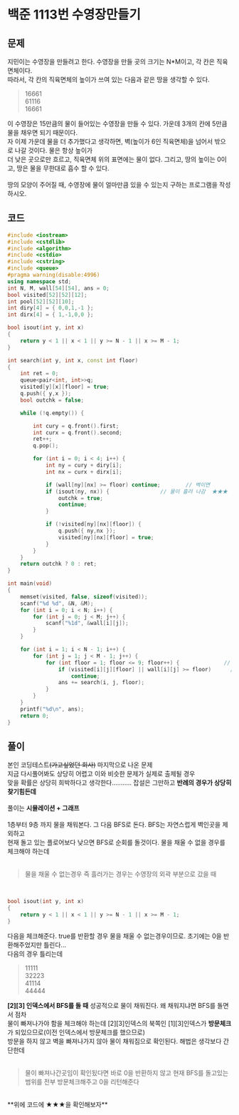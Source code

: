 # 백준 1113번 수영장만들기

## 문제

지민이는 수영장을 만들려고 한다. 수영장을 만들 곳의 크기는 N*M이고, 각 칸은 직육면체이다. </br>
따라서, 각 칸의 직육면체의 높이가 쓰여 있는 다음과 같은 땅을 생각할 수 있다. </br>

> 16661 </br>
  61116 </br>
  16661 </br>
  
이 수영장은 15만큼의 물이 들어있는 수영장을 만들 수 있다. 가운데 3개의 칸에 5만큼 물을 채우면 되기 때문이다.</br>
자 이제 가운데 물을 더 추가했다고 생각하면, 벽(높이가 6인 직육면체)을 넘어서 밖으로 나갈 것이다. 물은 항상 높이가 </br>
더 낮은 곳으로만 흐르고, 직육면체 위의 표면에는 물이 없다. 그리고, 땅의 높이는 0이고, 땅은 물을 무한대로 흡수 할 수 있다.</br>
</br>
땅의 모양이 주어질 때, 수영장에 물이 얼마만큼 있을 수 있는지 구하는 프로그램을 작성하시오.</br>

## 코드 

```c++
#include <iostream>
#include <cstdlib>
#include <algorithm>
#include <cstdio>
#include <cstring>
#include <queue> 
#pragma warning(disable:4996)
using namespace std;
int N, M, wall[54][54], ans = 0;
bool visited[52][52][12];
int pool[52][52][10];
int diry[4] = { 0,0,1,-1 };
int dirx[4] = { 1,-1,0,0 };

bool isout(int y, int x)
{
	return y < 1 || x < 1 || y >= N - 1 || x >= M - 1;
}

int search(int y, int x, const int floor)
{
	int ret = 0;
	queue<pair<int, int>>q;
	visited[y][x][floor] = true;
	q.push({ y,x });
	bool outchk = false;

	while (!q.empty()) {

		int cury = q.front().first;
		int curx = q.front().second;
		ret++;
		q.pop();

		for (int i = 0; i < 4; i++) {
			int ny = cury + diry[i];
			int nx = curx + dirx[i];

			if (wall[ny][nx] >= floor) continue;		// 벽이면
			if (isout(ny, nx)) {				// 물이 흘러 나감  ★★★
				outchk = true;
				continue;
			}

			if (!visited[ny][nx][floor]) {
				q.push({ ny,nx });
				visited[ny][nx][floor] = true;
			}
		}
	}
	return outchk ? 0 : ret;
}

int main(void)
{
	memset(visited, false, sizeof(visited));
	scanf("%d %d", &N, &M);
	for (int i = 0; i < N; i++) {
		for (int j = 0; j < M; j++) {
			scanf("%1d", &wall[i][j]);
		}
	}

	for (int i = 1; i < N - 1; i++) {
		for (int j = 1; j < M - 1; j++) {
			for (int floor = 1; floor <= 9; floor++) {              // 1층부터 9층까지 물을채워본다.
				if (visited[i][j][floor] || wall[i][j] >= floor)      // 방문한곳이거나 현재층의 y,x가 벽이라면 continue
					continue; 
				ans += search(i, j, floor);
			}
		}
	}
	printf("%d\n", ans);
	return 0;
}
```

## 풀이

본인 코딩테스트~~(가고싶었던 회사)~~ 마지막으로 나온 문제 </br>
지금 다시풀어봐도 상당히 어렵고 이와 비슷한 문제가 실제로 출제될 경우 </br>
맞을 확률은 상당히 희박하다고 생각한다........... 잡설은 그만하고 **반례의 경우가 상당히 찾기힘든데**</br>
</br>
풀이는 **시뮬레이션 + 그래프** </br>
</br>
1층부터 9층 까지 물을 채워본다. 그 다음 BFS로 돈다. BFS는 자연스럽게 벽인곳을 제외하고 </br>
현재 돌고 있는 플로어보다 낮으면 BFS로 순회를 돌것이다. 물을 채울 수 없을 경우를 체크해야 하는데 </br>
</br>
> 물을 채울 수 없는경우 즉 흘러가는 경우는 수영장의 외곽 부분으로 갔을 때
</br>

```c++
bool isout(int y, int x)
{
	return y < 1 || x < 1 || y >= N - 1 || x >= M - 1;
}
```

다음을 체크해준다. true를 반환할 경우 물을 채울 수 없는경우이므로. 초기에는 0을 반환해주었지만 틀린다... </br>
다음의 경우 틀리는데 </br>

> 11111</br>
  32223</br>
  41114</br>
  44444</br>
   
**[2][3] 인덱스에서 BFS를 돌 때** 성공적으로 물이 채워진다. 왜 채워지냐면 BFS를 돌면서 점차 </br> 
물이 빠져나가야 함을 체크해야 하는데 [2][3]인덱스의 북쪽인 [1][3]인덱스가 **방문체크** 가 되있으므로(이전 인덱스에서 방문체크를 했으므로) </br>
방문을 하지 않고 벽을 빠져나가지 않아 물이 채워짐으로 확인된다. 해법은 생각보다 간단한데 </br>
</br>
> 물이 빠져나간곳임이 확인됬다면 바로 0을 반환하지 않고 현재 BFS를 돌고있는 범위를 전부 방문체크해주고 0을 리턴해준다
</br>
**위에 코드에 ★★★을 확인해보자**
